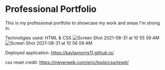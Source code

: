 # Professional Portfolio

This is my professional portfolio to showcase my work and areas I'm strong in.

Technoligies used: HTML & CSS
![Screen Shot 2021-08-31 at 10 55 59 AM](https://user-images.githubusercontent.com/78561316/131554855-6547871e-329e-473b-8dcc-cc6431f05f03.png)
![Screen Shot 2021-08-31 at 10 56 09 AM](https://user-images.githubusercontent.com/78561316/131554859-71584687-06f8-42b3-a05e-abde59a75c19.png)


Deployed application: https://kaylamorris11.github.io/




css reset credit: https://meyerweb.com/eric/tools/css/reset/

